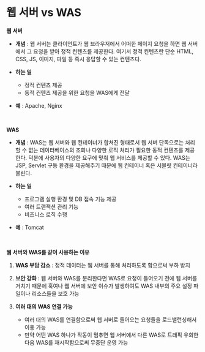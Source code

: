 # 웹 서버 vs WAS
**웹 서버**

* **개념** : 웹 서버는 클라이언트가 웹 브라우저에서 어떠한 페이지 요청을 하면 웹 서버에서 그 요청을 받아 정적 컨텐츠를 제공한다. 여기서 정적 컨텐츠란 단순 HTML, CSS, JS, 이미지, 파일 등 즉시 응답할 수 있는 컨텐츠다. 

* **하는 일**
  * 정적 컨텐츠 제공
  * 동적 컨텐츠 제공을 위한 요청을 WAS에게 전달

* **예** : Apache, Nginx

</br>

**WAS**
* **개념** : WAS는 웹 서버와 웹 컨테이너가 합쳐진 형태로서 웹 서버 단독으로는 처리할 수 없는 데이터베이스의 조회나 다양한 로직 처리가 필요한 동적 컨텐츠를 제공한다. 덕분에 사용자의 다양한 요구에 맞춰 웹 서비스를 제공할 수 있다. WAS는 JSP, Servlet 구동 환경을 제공해주기 때문에 웹 컨테이너 혹은 서블릿 컨테이너라 불린다.

* **하는 일**
  * 프로그램 실행 환경 및 DB 접속 기능 제공
  * 여러 트랜잭션 관리 기능
  * 비즈니스 로직 수행

* **예** : Tomcat


</br>

**웹 서버와 WAS를 같이 사용하는 이유**

1. **WAS 부담 감소** : 정적 데이터는 웹 서버를 통해 처리하도록 함으로써 부하 방지

2. **보안 강화** : 웹 서버와 WAS를 분리한다면 WAS로 요청이 들어오기 전에 웹 서버를 거치기 때문에 혹여나 웹 서버에 보안 이슈가 발생하여도 WAS 내부의 주요 설정 파일이나 리소스들을 보호 가능
3. **여러 대의 WAS 연결 가능**
   * 여러 대의 WAS를 연결함으로써 웹 서버로 들어오는 요청들을 로드밸런싱해서 이용 가능
   * 만약 어떤 WAS 하나가 작동이 멈추면 웹 서버에서 다른 WAS로 트래픽 우회한 다음 WAS를 재시작함으로써 무중단 운영 가능

